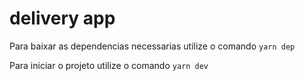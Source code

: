 # delivery app

Para baixar as dependencias necessarias utilize o comando ```yarn dep``` 

Para iniciar o projeto utilize o comando ```yarn dev```
